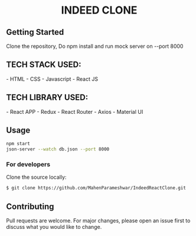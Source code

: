 <h1 align="center">INDEED CLONE</h1>

<h2>Getting Started</h2>

Clone the repository, Do npm install and run mock server on --port 8000

<h2>TECH STACK USED:</h2>
- HTML
- CSS
- Javascript
- React JS

<h2>TECH LIBRARY USED:</h2>
- React APP
- Redux
- React Router
- Axios
- Material UI

## Usage

```bash
npm start
json-server --watch db.json --port 8000
```


### For developers
Clone the source locally:
```sh
$ git clone https://github.com/MahenParameshwar/IndeedReactClone.git
```
## Contributing
Pull requests are welcome. For major changes, please open an issue first to discuss what you would like to change.
